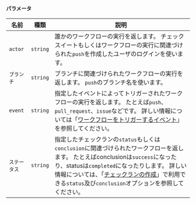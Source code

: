 #### パラメータ

| 名前      | 種類       | 説明                                                                                                                                                                                                                         |
| ------- | -------- | -------------------------------------------------------------------------------------------------------------------------------------------------------------------------------------------------------------------------- |
| `actor` | `string` | 誰かのワークフローの実行を返します。 チェックスイートもしくはワークフローの実行に関連づけられた`push`を作成したユーザのログインを使います。                                                                                                                                                  |
| `ブランチ`  | `string` | ブランチに関連づけられたワークフローの実行を返します。 `push`のブランチ名を使います。                                                                                                                                                                             |
| `event` | `string` | 指定したイベントによってトリガーされたワークフローの実行を返します。 たとえば`push`、`pull_request`、`issue`などです。 詳しい情報については「[ワークフローをトリガーするイベント](/actions/automating-your-workflow-with-github-actions/events-that-trigger-workflows)」を参照してください。                   |
| `ステータス` | `string` | 指定したチェックランの`status`もしくは`conclusion`に関連づけられたワークフローを返します。 たとえばconclusionは`success`になったり、statusは`completed`になったりします。 詳しい情報については、「[チェックランの作成](/v3/checks/runs/#create-a-check-run)」で利用できる`status`及び`conclusion`オプションを参照してください。 |
